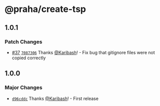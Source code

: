 # @praha/create-tsp

## 1.0.1

### Patch Changes

- [#37](https://github.com/praha-inc/tsp/pull/37) [`7087306`](https://github.com/praha-inc/tsp/commit/7087306f1e819bde441459823d36339801fbf9e8) Thanks [@Karibash](https://github.com/Karibash)! - Fix bug that gitignore files were not copied correctly

## 1.0.0

### Major Changes

- [`d96cddc`](https://github.com/praha-inc/tsp/commit/d96cddcbc256a8230683a37df76b647bd67d5906) Thanks [@Karibash](https://github.com/Karibash)! - First release
